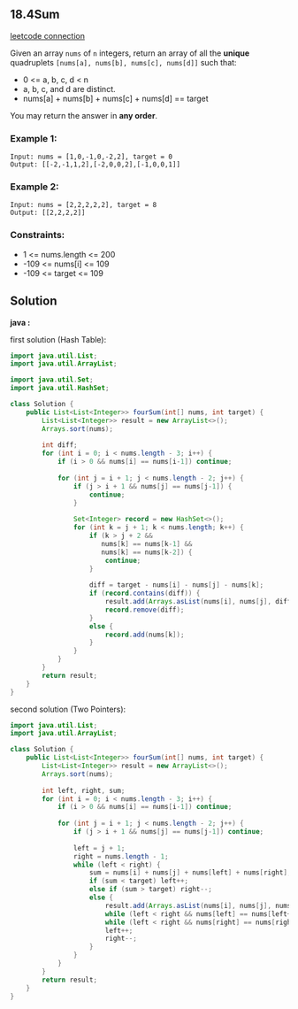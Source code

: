 ## 18.4Sum

[leetcode connection](https://leetcode.com/problems/4sum/)

Given an array `nums` of `n` integers, return an array of all the **unique** quadruplets `[nums[a], nums[b], nums[c], nums[d]]` such that:

* 0 <= a, b, c, d < n
* a, b, c, and d are distinct.
* nums[a] + nums[b] + nums[c] + nums[d] == target

You may return the answer in **any order**.

### Example 1:
```
Input: nums = [1,0,-1,0,-2,2], target = 0
Output: [[-2,-1,1,2],[-2,0,0,2],[-1,0,0,1]]
```

### Example 2:
```
Input: nums = [2,2,2,2,2], target = 8
Output: [[2,2,2,2]]
```

### Constraints:

* 1 <= nums.length <= 200
* -109 <= nums[i] <= 109
* -109 <= target <= 109

## Solution

**java :**

first solution (Hash Table):
```java
import java.util.List;
import java.util.ArrayList;

import java.util.Set;
import java.util.HashSet;

class Solution {
    public List<List<Integer>> fourSum(int[] nums, int target) {
        List<List<Integer>> result = new ArrayList<>();
        Arrays.sort(nums);
        
        int diff;
        for (int i = 0; i < nums.length - 3; i++) {
            if (i > 0 && nums[i] == nums[i-1]) continue;
            
            for (int j = i + 1; j < nums.length - 2; j++) {
                if (j > i + 1 && nums[j] == nums[j-1]) {
                    continue;
                }
                
                Set<Integer> record = new HashSet<>();
                for (int k = j + 1; k < nums.length; k++) {
                    if (k > j + 2 &&
                       nums[k] == nums[k-1] &&
                       nums[k] == nums[k-2]) {
                        continue;
                    }
                    
                    diff = target - nums[i] - nums[j] - nums[k];
                    if (record.contains(diff)) {
                        result.add(Arrays.asList(nums[i], nums[j], diff, nums[k]));
                        record.remove(diff);
                    }
                    else {
                        record.add(nums[k]);
                    }
                }
            }
        }
        return result;
    }
}
```

second solution (Two Pointers):
```java
import java.util.List;
import java.util.ArrayList;

class Solution {
    public List<List<Integer>> fourSum(int[] nums, int target) {
        List<List<Integer>> result = new ArrayList<>();
        Arrays.sort(nums);
        
        int left, right, sum;
        for (int i = 0; i < nums.length - 3; i++) {
            if (i > 0 && nums[i] == nums[i-1]) continue;
            
            for (int j = i + 1; j < nums.length - 2; j++) {
                if (j > i + 1 && nums[j] == nums[j-1]) continue;
                
                left = j + 1;
                right = nums.length - 1;
                while (left < right) {
                    sum = nums[i] + nums[j] + nums[left] + nums[right];
                    if (sum < target) left++;
                    else if (sum > target) right--;
                    else {
                        result.add(Arrays.asList(nums[i], nums[j], nums[left], nums[right]));
                        while (left < right && nums[left] == nums[left+1]) left++;
                        while (left < right && nums[right] == nums[right-1]) right--;
                        left++;
                        right--;
                    }
                }
            }
        }
        return result;
    }
}
```